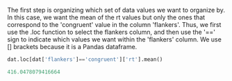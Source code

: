  The first step is organizing which set of data values we want to organize by. In this case, we want the mean of the rt values but only the ones that correspond to the 'congruent' value in the column 'flankers'. Thus, we first use the .loc function to select the flankers column, and then use the '==' sign to indicate which values we want within the 'flankers' column. We use [] brackets because it is a Pandas dataframe.


```python
dat.loc[dat['flankers']=='congruent']['rt'].mean()

416.0478079416664
```
